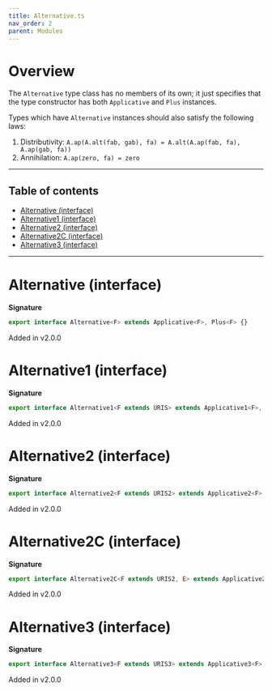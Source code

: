 ```yaml
---
title: Alternative.ts
nav_order: 2
parent: Modules
---
```


# Overview

The `Alternative` type class has no members of its own; it just specifies that the type constructor has both
`Applicative` and `Plus` instances.

Types which have `Alternative` instances should also satisfy the following laws:

1. Distributivity: `A.ap(A.alt(fab, gab), fa) = A.alt(A.ap(fab, fa), A.ap(gab, fa))`
2. Annihilation: `A.ap(zero, fa) = zero`

---

<h2 class="text-delta">Table of contents</h2>

- [Alternative (interface)](#alternative-interface)
- [Alternative1 (interface)](#alternative1-interface)
- [Alternative2 (interface)](#alternative2-interface)
- [Alternative2C (interface)](#alternative2c-interface)
- [Alternative3 (interface)](#alternative3-interface)

---

# Alternative (interface)

**Signature**

```ts
export interface Alternative<F> extends Applicative<F>, Plus<F> {}
```

Added in v2.0.0

# Alternative1 (interface)

**Signature**

```ts
export interface Alternative1<F extends URIS> extends Applicative1<F>, Plus1<F> {}
```

Added in v2.0.0

# Alternative2 (interface)

**Signature**

```ts
export interface Alternative2<F extends URIS2> extends Applicative2<F>, Plus2<F> {}
```

Added in v2.0.0

# Alternative2C (interface)

**Signature**

```ts
export interface Alternative2C<F extends URIS2, E> extends Applicative2C<F, E>, Plus2C<F, E> {}
```

Added in v2.0.0

# Alternative3 (interface)

**Signature**

```ts
export interface Alternative3<F extends URIS3> extends Applicative3<F>, Plus3<F> {}
```

Added in v2.0.0
